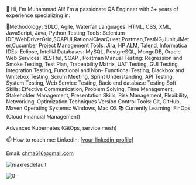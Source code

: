 👋 Hi, I'm Muhammad Ali!
I'm a passionate QA  Engineer with 3+ years of experience specializing in:

🚀Methodology: SDLC, Agile, Waterfall
Languages: HTML, CSS, XML, JavaScript, Java, Python
Testing Tools: Selenium IDE/WebDriverGrid,SOAPUI,RationalClearQuest,Postman,TestNG,Junit,JMeter,Cucumber
Project Management Tools: Jira, HP ALM, Talend, Informatica
IDEs: Eclipse, IntelliJ
Databases: MySQL, PostgreSQL, MongoDB, Oracle
Web Services: RESTful, SOAP , Postman
Manual Testing: Regression and Smoke Testing, Test Plan, Traceability Matrix, UAT Testing, GUI Testing, Integration Testing, Functional and Non-
Functional Testing, Blackbox and Whitebox Testing, Scrum Meeting, Sprint Understanding, API Testing, System Testing, Web Service Testing, Back-end
database Testing
Soft Skills: Effective Communication, Problem Solving, Time Management, Stakeholder Management, Presentation Skills, Risk Management,
Flexibility, Networking, Optimization Techniques
Version Control Tools: Git, GitHub, Maven
Operating Systems: Windows, Mac OS
📚 Currently Learning:
FinOps (Cloud Financial Management)

Advanced Kubernetes (GitOps, service mesh)

📫 How to reach me:
LinkedIn: [[your-linkedin-profile]](https://www.linkedin.com/in/muhammad-ali-419388205/)

Email: chma616@gmail.com

![maxresdefault](https://user-images.githubusercontent.com/74944564/130261117-7fa808a1-7118-4638-b398-98580852b9d7.jpg)


![8](https://user-images.githubusercontent.com/74944564/130260975-3b94ee09-df42-4e06-87e1-1d4c50ad592e.png)
